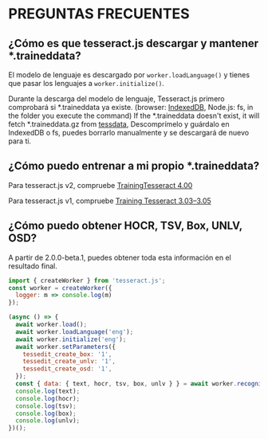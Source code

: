 PREGUNTAS FRECUENTES
===

## ¿Cómo es que tesseract.js descargar y mantener \*.traineddata?

El modelo de lenguaje es descargado por `worker.loadLanguage()` y tienes que pasar los lenguajes a `worker.initialize()`.

Durante la descarga del modelo de lenguaje, Tesseract.js primero comprobará si \*.traineddata ya existe. (browser: [IndexedDB](https://developer.mozilla.org/en-US/docs/Web/API/IndexedDB_API), Node.js: fs, in the folder you execute the command) If the \*.traineddata doesn't exist, it will fetch \*.traineddata.gz from [tessdata](https://github.com/naptha/tessdata), Descomprímelo y guárdalo en IndexedDB o fs, puedes borrarlo manualmente y se descargará de nuevo para ti.

## ¿Cómo puedo entrenar a mi propio \*.traineddata?

Para tesseract.js v2, compruebe [TrainingTesseract 4.00](https://github.com/tesseract-ocr/tesseract/wiki/TrainingTesseract-4.00)

Para tesseract.js v1, compruebe [Training Tesseract 3.03–3.05](https://github.com/tesseract-ocr/tesseract/wiki/Training-Tesseract-3.03%E2%80%933.05)

## ¿Cómo puedo obtener HOCR, TSV, Box, UNLV, OSD? ##

A partir de 2.0.0-beta.1, puedes obtener toda esta información en el resultado final.

```javascript
import { createWorker } from 'tesseract.js';
const worker = createWorker({
  logger: m => console.log(m)
});

(async () => {
  await worker.load();
  await worker.loadLanguage('eng');
  await worker.initialize('eng');
  await worker.setParameters({
    tessedit_create_box: '1',
    tessedit_create_unlv: '1',
    tessedit_create_osd: '1',
  });
  const { data: { text, hocr, tsv, box, unlv } } = await worker.recognize('https://tesseract.projectnaptha.com/img/eng_bw.png');
  console.log(text);
  console.log(hocr);
  console.log(tsv);
  console.log(box);
  console.log(unlv);
})();
```
